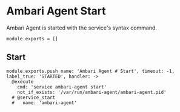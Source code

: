 
# Ambari Agent Start

Ambari Agent is started with the service's syntax command.

    module.exports = []

## Start

    module.exports.push name: 'Ambari Agent # Start', timeout: -1, label_true: 'STARTED', handler: ->
      @execute
        cmd: 'service ambari-agent start'
        not_if_exists: '/var/run/ambari-agent/ambari-agent.pid'
      # @service_start
      #   name: 'ambari-agent'
